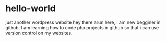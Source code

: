 # hello-world
just another wordpress website
hey there arun here, i am new begginer in github.
I am learning how to code php projects in github so that i can use version control on my websites.
